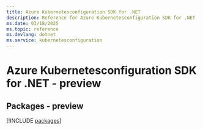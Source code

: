 ```yaml
---
title: Azure Kubernetesconfiguration SDK for .NET
description: Reference for Azure Kubernetesconfiguration SDK for .NET
ms.date: 03/18/2025
ms.topic: reference
ms.devlang: dotnet
ms.service: kubernetesconfiguration
---
```

# Azure Kubernetesconfiguration SDK for .NET - preview
## Packages - preview
[!INCLUDE [packages](kubernetesconfiguration-index.md)]
